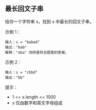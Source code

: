 ## 最长回文子串

给你一个字符串 s，找到 s 中最长的回文子串。



示例 1：

```
输入：s = "babad"
输出："bab"
解释："aba" 同样是符合题意的答案。
```

示例 2：

```
输入：s = "cbbd"
输出："bb"
```

提示：

- 1 <= s.length <= 1000 
- s 仅由数字和英文字母组成
